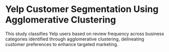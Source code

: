 # Yelp Customer Segmentation Using Agglomerative Clustering
 This study classifies Yelp users based on review frequency across business categories identified through agglomerative clustering, delineating customer preferences to enhance targeted marketing.
